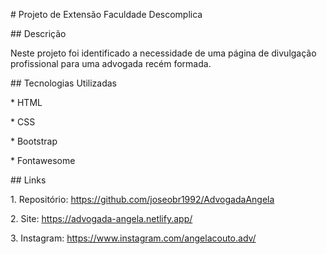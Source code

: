 \# Projeto de Extensão Faculdade Descomplica



\## Descrição



Neste projeto foi identificado a necessidade de uma página de divulgação profissional para uma advogada recém formada.



\## Tecnologias Utilizadas



\* HTML

\* CSS

\* Bootstrap

\* Fontawesome



\## Links



1\. Repositório: https://github.com/joseobr1992/AdvogadaAngela

2\. Site: https://advogada-angela.netlify.app/

3\. Instagram: https://www.instagram.com/angelacouto.adv/





